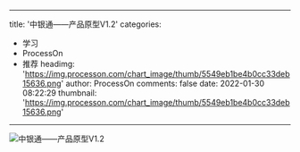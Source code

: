 
---
title: '中银通——产品原型V1.2'
categories: 
 - 学习
 - ProcessOn
 - 推荐
headimg: 'https://img.processon.com/chart_image/thumb/5549eb1be4b0cc33deb15636.png'
author: ProcessOn
comments: false
date: 2022-01-30 08:22:29
thumbnail: 'https://img.processon.com/chart_image/thumb/5549eb1be4b0cc33deb15636.png'
---

<div>   
<img class="thumb" alt="中银通——产品原型V1.2" src="https://img.processon.com/chart_image/thumb/5549eb1be4b0cc33deb15636.png" referrerpolicy="no-referrer">
<p></p>  
</div>
            